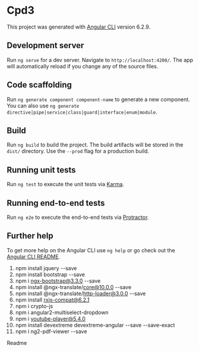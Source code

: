 # Cpd3

This project was generated with [Angular CLI](https://github.com/angular/angular-cli) version 6.2.9.

## Development server

Run `ng serve` for a dev server. Navigate to `http://localhost:4200/`. The app will automatically reload if you change any of the source files.

## Code scaffolding

Run `ng generate component component-name` to generate a new component. You can also use `ng generate directive|pipe|service|class|guard|interface|enum|module`.

## Build

Run `ng build` to build the project. The build artifacts will be stored in the `dist/` directory. Use the `--prod` flag for a production build.

## Running unit tests

Run `ng test` to execute the unit tests via [Karma](https://karma-runner.github.io).

## Running end-to-end tests

Run `ng e2e` to execute the end-to-end tests via [Protractor](http://www.protractortest.org/).

## Further help

To get more help on the Angular CLI use `ng help` or go check out the [Angular CLI README](https://github.com/angular/angular-cli/blob/master/README.md).


1. npm install jquery --save 
2. npm install bootstrap --save
3. npm i ngx-bootstrap@3.3.0 --save  
4. npm install @ngx-translate/core@10.0.0 --save
5. npm install @ngx-translate/http-loader@3.0.0 --save
6. npm install rxjs-compat@6.2.1
7. npm i crypto-js
8. npm i angular2-multiselect-dropdown
9. npm i youtube-player@5.4.0
10. npm install devextreme devextreme-angular --save --save-exact
11. npm i ng2-pdf-viewer --save
<!-- for error of stream in jszip lib after adding dx libraries -->
Readme